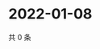# 2022-01-08

共 0 条

<!-- BEGIN WEIBO -->
<!-- 最后更新时间 Sat Jan 08 2022 03:00:52 GMT+0800 (China Standard Time) -->

<!-- END WEIBO -->
